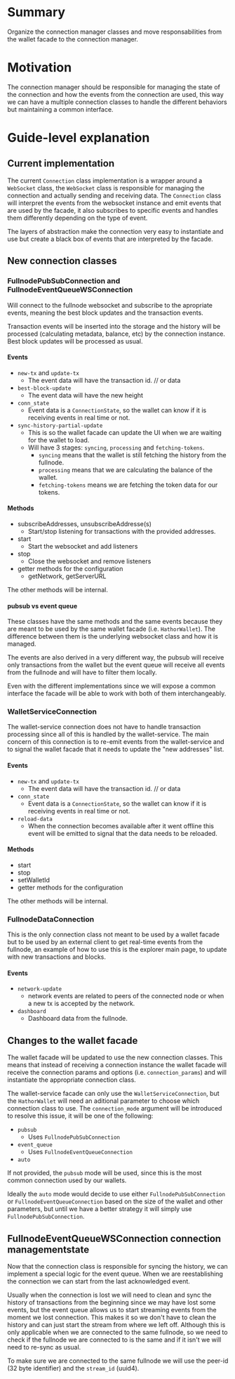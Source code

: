 # Summary
[summary]: #summary

Organize the connection manager classes and move responsabilities from the wallet facade to the connection manager.

# Motivation
[motivation]: #motivation

The connection manager should be responsible for managing the state of the
connection and how the events from the connection are used, this way we can have
a multiple connection classes to handle the different behaviors but maintaining
a common interface.

# Guide-level explanation
[guide-level-explanation]: #guide-level-explanation


## Current implementation

The current `Connection` class implementation is a wrapper around a `WebSocket`
class, the `WebSocket` class is responsible for managing the connection and
actually sending and receiving data.
The `Connection` class will interpret the events from the websocket instance and
emit events that are used by the facade, it also subscribes to specific events
and handles them differently depending on the type of event.

The layers of abstraction make the connection very easy to instantiate and use
but create a black box of events that are interpreted by the facade.

## New connection classes

### FullnodePubSubConnection and FullnodeEventQueueWSConnection

Will connect to the fullnode websocket and subscribe to the apropriate
events, meaning the best block updates and the transaction events.

Transaction events will be inserted into the storage and the history will be
processed (calculating metadata, balance, etc) by the connection instance.
Best block updates will be processed as usual.

#### Events

- `new-tx` and `update-tx`
  - The event data will have the transaction id. // or data
- `best-block-update`
  - The event data will have the new height
- `conn_state`
  - Event data is a `ConnectionState`, so the wallet can know if it is receiving events in real
    time or not.
- `sync-history-partial-update`
  - This is so the wallet facade can update the UI when we are waiting for the
  wallet to load.
  - Will have 3 stages: `syncing`, `processing` and `fetching-tokens`.
    - `syncing` means that the wallet is still fetching the history from the
    fullnode.
    - `processing` means that we are calculating the balance of the wallet.
    - `fetching-tokens` means we are fetching the token data for our tokens.

#### Methods

- subscribeAddresses, unsubscribeAddresse(s)
  - Start/stop listening for transactions with the provided addresses.
- start
  - Start the websocket and add listeners
- stop
  - Close the websocket and remove listeners
- getter methods for the configuration
  - getNetwork, getServerURL

The other methods will be internal.


#### pubsub vs event queue

These classes have the same methods and the same events because they are meant
to be used by the same wallet facade (i.e. `HathorWallet`).
The difference between them is the underlying websocket class and how it is
managed.

The events are also derived in a very different way, the pubsub will receive
only transactions from the wallet but the event queue will receive all events
from the fullnode and will have to filter them locally.

Even with the different implementations since we will expose a common interface
the facade will be able to work with both of them interchangeably.

### WalletServiceConnection

The wallet-service connection does not have to handle transaction processing
since all of this is handled by the wallet-service.
The main concern of this connection is to re-emit events from the wallet-service
and to signal the wallet facade that it needs to update the "new addresses" list.

#### Events

- `new-tx` and `update-tx`
  - The event data will have the transaction id. // or data
- `conn_state`
  - Event data is a `ConnectionState`, so the wallet can know if it is receiving events in real
    time or not.
- `reload-data`
  - When the connection becomes available after it went offline this event will
    be emitted to signal that the data needs to be reloaded.

#### Methods

- start
- stop
- setWalletId
- getter methods for the configuration

The other methods will be internal.

### FullnodeDataConnection

This is the only connection class not meant to be used by a wallet facade but to
be used by an external client to get real-time events from the fullnode, an
example of how to use this is the explorer main page, to update with new
transactions and blocks.

#### Events

- `network-update`
  - network events are related to peers of the connected node or when a new tx
  is accepted by the network.
- `dashboard`
  - Dashboard data from the fullnode.

## Changes to the wallet facade

The wallet facade will be updated to use the new connection classes.
This means that instead of receiving a connection instance the wallet facade
will receive the connection params and options (i.e. `connection_params`) and
will instantiate the appropriate connection class.

The wallet-service facade can only use the `WalletServiceConnection`, but the
`HathorWallet` will need an aditional parameter to choose which connection class
to use.
The `connection_mode` argument will be introduced to resolve this issue, it will
be one of the following:

- `pubsub`
  - Uses `FullnodePubSubConnection`
- `event_queue`
  - Uses `FullnodeEventQueueConnection`
- `auto`

If not provided, the `pubsub` mode will be used, since this is the most common
connection used by our wallets.

Ideally the `auto` mode would decide to use either `FullnodePubSubConnection` or
`FullnodeEventQueueConnection` based on the size of the wallet and other
parameters, but until we have a better strategy it will simply use
`FullnodePubSubConnection`.

## FullnodeEventQueueWSConnection connection managementstate

Now that the connection class is responsible for syncing the history, we can
implement a special logic for the event queue.
When we are reestablishing the connection we can start from the last
acknowledged event.

Usually when the connection is lost we will need to clean and sync the history
of transactions from the beginning since we may have lost some events, but the
event queue allows us to start streaming events from the moment we lost
connection.
This makes it so we don't have to clean the history and can just start the
stream from where we left off.
Although this is only applicable when we are connected to the same fullnode, so
we need to check if the fullnode we are connected to is the same and if it isn't
we will need to re-sync as usual.

To make sure we are connected to the same fullnode we will use the peer-id (32 byte identifier) and the `stream_id` (uuid4).
